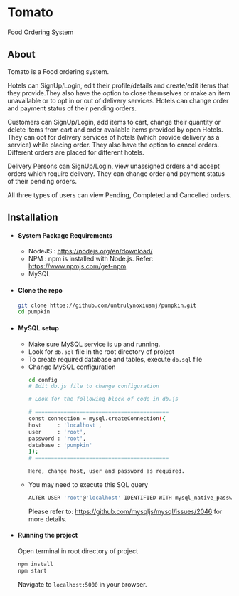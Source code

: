 # Tomato
Food Ordering System

## About

Tomato is a Food ordering system.


Hotels can SignUp/Login, edit their profile/details and create/edit items that they provide.They also have the option to close themselves or make an item unavailable or to opt in or out of delivery services. Hotels can change order and payment status of their pending orders.

Customers can SignUp/Login, add items to cart, change their quantity or delete items from cart and order available items provided by open Hotels.
They can opt for delivery services of hotels (which provide delivery as a service) while placing order. They also have the option to cancel orders.
Different orders are placed for different hotels.

Delivery Persons can SignUp/Login, view unassigned orders and accept orders which require delivery. They can change order and payment status of their pending orders.

All three types of users can view Pending, Completed and Cancelled orders.

## Installation

* #### System Package Requirements

    * NodeJS : https://nodejs.org/en/download/
    * NPM : npm is installed with Node.js. Refer:  https://www.npmjs.com/get-npm
    * MySQL

* #### Clone the repo
    ```sh
    git clone https://github.com/untrulynoxiusmj/pumpkin.git
    cd pumpkin
    ```
* #### MySQL setup

    * Make sure MySQL service is up and running.
    * Look for ```db.sql``` file in the root directory of project
    * To create required database and tables, execute ```db.sql``` file
    * Change MySQL configuration
        ```sh
        cd config
        # Edit db.js file to change configuration

        # Look for the following block of code in db.js

        # ==========================================
        const connection = mysql.createConnection({
        host     : 'localhost',
        user     : 'root',
        password : 'root',
        database : 'pumpkin'
        });
        # ==========================================

        Here, change host, user and password as required.
        ```
    * You may need to execute this SQL query
        ```sh
        ALTER USER 'root'@'localhost' IDENTIFIED WITH mysql_native_password BY 'your password'
        ```
        Please refer to:
        https://github.com/mysqljs/mysql/issues/2046
        for more details.


* #### Running the project
    Open terminal in root directory of project
    ```sh
    npm install
    npm start
    ```

    Navigate to `localhost:5000` in your browser.
